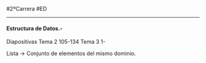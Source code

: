 #2ºCarrera 
#ED 

---

#### Estructura de Datos.-

Diapositivas Tema 2 105-134 Tema 3 1-

Lista -> Conjunto de elementos del mismo dominio.

